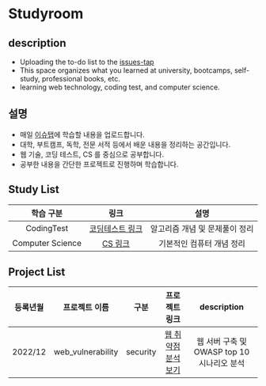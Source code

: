 # Studyroom

## description
* Uploading the to-do list to the [issues-tap](https://github.com/gudals-kim/Studyroom/issues)
* This space organizes what you learned at university, bootcamps, self-study, professional books, etc.
* learning web technology, coding test, and computer science.

## 설명
* 매일 [이슈탭](https://github.com/gudals-kim/Studyroom/issues)에 학습할 내용을 업로드합니다.
* 대학, 부트캠프, 독학, 전문 서적 등에서 배운 내용을 정리하는 공간입니다.
* 웹 기술, 코딩 테스트, CS 를 중심으로 공부합니다.
* 공부한 내용을 간단한 프로젝트로 진행하며 학습합니다.

## Study List
|        학습 구분        |                                            링크                                             |                     설명                     |
|:-------------------:|:-----------------------------------------------------------------------------------------:|:------------------------------------------:|
|     CodingTest      |       [코딩테스트 링크](https://github.com/gudals-kim/Studyroom/tree/delevlop/codingtest)        |             알고리즘 개념 및 문제풀이 정리              |
|  Computer Science   |      [CS 링크](https://github.com/gudals-kim/Studyroom/tree/delevlop/computer_science)      |               기본적인 컴퓨터 개념 정리               |

## Project List
|  등록년월   |      프로젝트 이름      |      구분      |                              프로젝트 링크                              |          description           |
|:-------:|:-----------------:|:------------:|:-----------------------------------------------------------------:|:------------------------------:|
| 2022/12 | web_vulnerability |   security   |  [웹 취약점 분석 보기](https://github.com/gudals-kim/web_vulnerability)   | 웹 서버 구축 및 OWASP top 10 시나리오 분석 |

